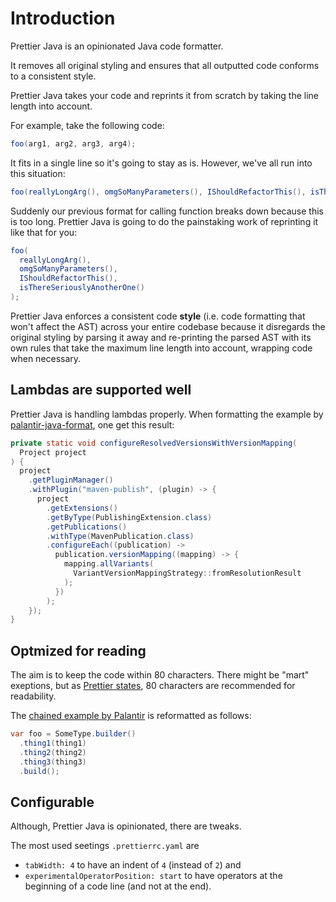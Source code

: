 # Introduction

Prettier Java is an opinionated Java code formatter.

It removes all original styling and ensures that all outputted code conforms to a consistent style.

Prettier Java takes your code and reprints it from scratch by taking the line length into account.

For example, take the following code:

```java
foo(arg1, arg2, arg3, arg4);
```

It fits in a single line so it's going to stay as is. However, we've all run into this situation:

<!-- prettier-ignore -->
```java
foo(reallyLongArg(), omgSoManyParameters(), IShouldRefactorThis(), isThereSeriouslyAnotherOne());
```

Suddenly our previous format for calling function breaks down because this is too long. Prettier Java is going to do the painstaking work of reprinting it like that for you:

```java
foo(
  reallyLongArg(),
  omgSoManyParameters(),
  IShouldRefactorThis(),
  isThereSeriouslyAnotherOne()
);
```

Prettier Java enforces a consistent code **style** (i.e. code formatting that won't affect the AST) across your entire codebase because it disregards the original styling by parsing it away and re-printing the parsed AST with its own rules that take the maximum line length into account, wrapping code when necessary.

## Lambdas are supported well

Prettier Java is handling lambdas properly.
When formatting the example by [palantir-java-format](https://github.com/palantir/palantir-java-format#motivation--examples), one get this result:

```java
private static void configureResolvedVersionsWithVersionMapping(
  Project project
) {
  project
    .getPluginManager()
    .withPlugin("maven-publish", (plugin) -> {
      project
        .getExtensions()
        .getByType(PublishingExtension.class)
        .getPublications()
        .withType(MavenPublication.class)
        .configureEach((publication) ->
          publication.versionMapping((mapping) -> {
            mapping.allVariants(
              VariantVersionMappingStrategy::fromResolutionResult
            );
          })
        );
    });
}
```

## Optmized for reading

The aim is to keep the code within 80 characters.
There might be "mart" exeptions, but as [Prettier states](https://prettier.io/docs/options#print-width), 80 characters are recommended for readability.

The [chained example by Palantir](https://github.com/palantir/palantir-java-format#optimised-for-code-review) is reformatted as follows:

```java
var foo = SomeType.builder()
  .thing1(thing1)
  .thing2(thing2)
  .thing3(thing3)
  .build();
```

## Configurable

Although, Prettier Java is opinionated, there are tweaks.

The most used seetings `.prettierrc.yaml` are

- `tabWidth: 4` to have an indent of `4` (instead of `2`) and
- `experimentalOperatorPosition: start` to have operators at the beginning of a code line (and not at the end).
